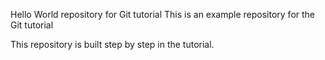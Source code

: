 Hello World repository for Git tutorial
This is an example repository for the Git tutorial 

This repository is built step by step in the tutorial.
